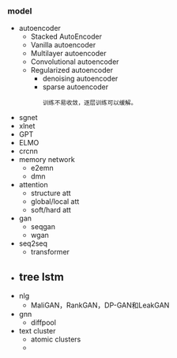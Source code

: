 ### model
- autoencoder
  - Stacked AutoEncoder
  - Vanilla autoencoder
  - Multilayer autoencoder
  - Convolutional autoencoder
  - Regularized autoencoder
    - denoising autoencoder
    - sparse autoencoder
      ```
      训练不易收敛，逐层训练可以缓解。
      ```
- sgnet
- xlnet
- GPT
- ELMO
- crcnn
- memory network
  - e2emn
  - dmn
- attention
  - structure att
  - global/local att
  - soft/hard att
- gan
  - seqgan
  - wgan
- seq2seq
  - transformer
- tree lstm
  - 
- nlg
  - MaliGAN，RankGAN，DP-GAN和LeakGAN
- gnn
  - diffpool
- text cluster
  - atomic clusters
  - 